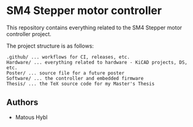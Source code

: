 # SM4 Stepper motor controller

This repository contains everything related to the SM4 Stepper motor controller project.

The project structure is as follows:
```
.github/ ... workflows for CI, releases, etc.
Hardware/ ... everything related to hardware - KiCAD projects, DS, etc.
Poster/ ... source file for a future poster
Software/ ... the controller and embedded firmware
Thesis/ ... the TeX source code for my Master's Thesis
```

## Authors
* Matous Hybl
